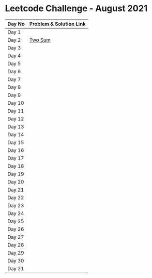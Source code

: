 # Leetcode Challenge - August 2021





| Day No | Problem & Solution Link |
| :--- | :--- |
| Day 1 |  |
| Day 2 | [Two Sum](../../difficulty-based-problem-index/leetcode-easy/leetcode-1-two-sum.md) |
| Day 3 |  |
| Day 4 |  |
| Day 5 |  |
| Day 6 |  |
| Day 7 |  |
| Day 8 |  |
| Day 9 |  |
| Day 10 |  |
| Day 11 |  |
| Day 12 |  |
| Day 13 |  |
| Day 14 |  |
| Day 15 |  |
| Day 16 |  |
| Day 17 |  |
| Day 18 |  |
| Day 19 |  |
| Day 20 |  |
| Day 21 |  |
| Day 22 |  |
| Day 23 |  |
| Day 24 |  |
| Day 25 |  |
| Day 26 |  |
| Day 27 |  |
| Day 28 |  |
| Day 29 |  |
| Day 30 |  |
| Day 31 |  |

